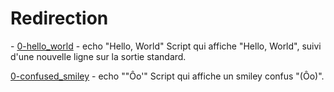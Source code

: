 # Redirection

[](./) -
[0-hello_world](./0-hello_world) - echo "Hello, World"
Script qui affiche "Hello, World", suivi d'une nouvelle ligne sur la sortie standard.

[0-confused_smiley](./0-confused_smiley) - echo "\"Ôo'"
Script qui affiche un smiley confus "(Ôo)".
